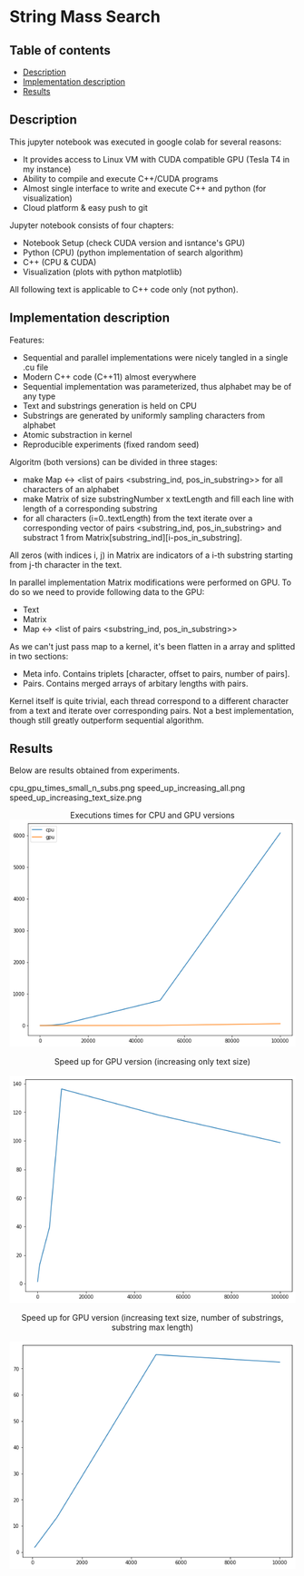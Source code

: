 
# String Mass Search

## Table of contents

* [Description](#description)
* [Implementation description](#implementation-description)
* [Results](#results)

## Description
This jupyter notebook was executed in google colab for several reasons:
- It provides access to Linux VM with CUDA compatible GPU (Tesla T4 in my instance)
- Ability to compile and execute C++/CUDA programs
- Almost single interface to write and execute C++ and python (for visualization)
- Cloud platform & easy push to git

Jupyter notebook consists of four chapters:
- Notebook Setup (check CUDA version and isntance's GPU)
- Python (CPU) (python implementation of search algorithm)
- C++ (CPU & CUDA)
- Visualization (plots with python matplotlib)

All following text is applicable to C++ code only (not python).

## Implementation description

Features:
- Sequential and parallel implementations were nicely tangled in a single .cu file
- Modern C++ code (C++11) almost everywhere
- Sequential implementation was parameterized, thus alphabet may be of any type
- Text and substrings generation is held on CPU
- Substrings are generated by uniformly sampling characters from alphabet
- Atomic substraction in kernel
- Reproducible experiments (fixed random seed)

Algoritm (both versions) can be divided in three stages:
- make Map <character> <-> <list of pairs <substring_ind, pos_in_substring>> for all characters of an alphabet
- make Matrix of size substringNumber x textLength and fill each line with length of a corresponding substring
- for all characters (i=0..textLength) from the text iterate over a corresponding vector of pairs <substring_ind, pos_in_substring> and substract 1 from Matrix[substring_ind][i-pos_in_substring].

All zeros (with indices i, j) in Matrix are indicators of a i-th substring starting from j-th character in the text.

In parallel implementation Matrix modifications were performed on GPU. To do so we need to provide following data to the GPU:
- Text
- Matrix
- Map <character> <-> <list of pairs <substring_ind, pos_in_substring>>

As we can't just pass map to a kernel, it's been flatten in a array and splitted in two sections:
- Meta info. Contains triplets [character, offset to pairs, number of pairs].
- Pairs. Contains merged arrays of arbitary lengths with pairs.

Kernel itself is quite trivial, each thread correspond to a different character from a text and iterate over corresponding pairs. Not a best implementation, though still greatly outperform sequential algorithm.

## Results
Below are results obtained from experiments.

cpu_gpu_times_small_n_subs.png
speed_up_increasing_all.png
speed_up_increasing_text_size.png

<p align="center">
  Executions times for CPU and GPU versions<br>
  <img width="600" height="400" src="https://github.com/Anteii/HPC-Labs/blob/main/lab4/resources/cpu_gpu_times_small_n_subs.png"/>
</p>

<p align="center">
  Speed up for GPU version (increasing only text size)<br>    
  <img width="600" height="400" src="https://github.com/Anteii/HPC-Labs/blob/main/lab4/resources/speed_up_increasing_text_size.png">
</p>

<p align="center">
  Speed up for GPU version (increasing text size, number of substrings, substring max length)<br>  
  <img width="600" height="400" src="https://github.com/Anteii/HPC-Labs/blob/main/lab4/resources/speed_up_increasing_all.png">
</p>
